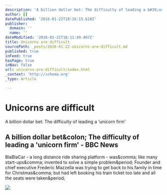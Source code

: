 ```yaml
---
description: 'A billion dollar bet: The difficulty of leading a &#39;unicorn firm&#39;'
author: []
datePublished: '2016-01-22T18:16:15.610Z'
publisher:
  domain: ''
  name: ''
dateModified: '2016-01-22T18:11:49.407Z'
title: Unicorns are difficult
sourcePath: _posts/2016-01-22-unicorns-are-difficult.md
published: true
inFeed: true
hasPage: true
inNav: false
url: unicorns-are-difficult/index.html
_context: 'http://schema.org'
_type: Article

---
```

# Unicorns are difficult

A billion dollar bet: The difficulty of leading a 'unicorn firm'

<article style=""><h1>A billion dollar bet&amp;colon; The difficulty of leading a 'unicorn firm' - BBC News</h1><p>BlaBlaCar - a long distance ride sharing platform - was&amp;comma; like many start-ups&amp;comma; invented to solve a simple problem&amp;period; Founder and chief executive Frederic Mazzella was trying to get back to his family in time for Christmas&amp;comma; but had left booking his train ticket too late and all the seats were taken&amp;period;</p><img src="http://ichef-1.bbci.co.uk/news/1024/cpsprodpb/16A94/production/_87602829_unicornphoto.jpg" /></article>
